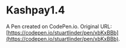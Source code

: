 # Kashpay1.4

A Pen created on CodePen.io. Original URL: [https://codepen.io/stuartlinder/pen/xbKxBBb](https://codepen.io/stuartlinder/pen/xbKxBBb).

